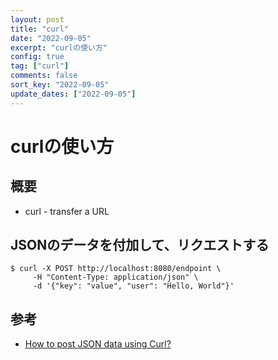 ```yaml
---
layout: post
title: "curl"
date: "2022-09-05"
excerpt: "curlの使い方"
config: true
tag: ["curl"]
comments: false
sort_key: "2022-09-05"
update_dates: ["2022-09-05"]
---
```


# curlの使い方
 
## 概要
 - curl - transfer a URL
 
## JSONのデータを付加して、リクエストする

```console
$ curl -X POST http://localhost:8080/endpoint \
     -H "Content-Type: application/json" \
     -d '{"key": "value", "user": "Hello, World"}'
```

## 参考
 - [How to post JSON data using Curl?](https://reqbin.com/req/c-dwjszac0/curl-post-json-example)

